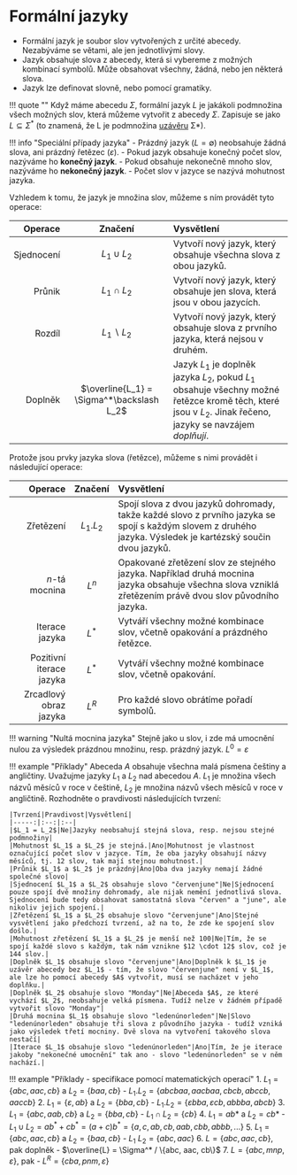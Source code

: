 # Formální jazyky
- Formální jazyk je soubor slov vytvořených z určité abecedy. Nezabýváme se větami, ale jen jednotlivými slovy.
- Jazyk obsahuje slova z abecedy, která si vybereme z možných kombinací symbolů. Může obsahovat všechny, žádná, nebo jen některá slova.
- Jazyk lze definovat slovně, nebo pomocí gramatiky.

!!! quote ""
    Když máme abecedu $\Sigma$, formální jazyk $L$ je jakákoli podmnožina všech možných slov, která můžeme vytvořit z abecedy $\Sigma$. Zapisuje se jako $L \subseteq \Sigma^*$ (to znamená, že L je podmnožina [uzávěru](abecedy_slova.md#uzaver-abecedy) Σ*).

!!! info "Speciální případy jazyka"
    - Prázdný jazyk ($L = ∅$) neobsahuje žádná slova, ani prázdný řetězec ($\varepsilon$).
    - Pokud jazyk obsahuje konečný počet slov, nazýváme ho __konečný jazyk__.
    - Pokud obsahuje nekonečně mnoho slov, nazýváme ho __nekonečný jazyk__.
    - Počet slov v jazyce se nazývá mohutnost jazyka.


Vzhledem k tomu, že jazyk je množina slov, můžeme s ním provádět tyto operace:

|Operace|Značení|Vysvětlení|
|--:|:--:|:--|
|Sjednocení|$L_1 \cup L_2$|Vytvoří nový jazyk, který obsahuje všechna slova z obou jazyků.|
|Průnik|$L_1 \cap L_2$|Vytvoří nový jazyk, který obsahuje jen slova, která jsou v obou jazycích.|
|Rozdíl|$L_1 \backslash L_2$ | Vytvoří nový jazyk, který obsahuje slova z prvního jazyka, která nejsou v druhém.|
|Doplněk|$\overline{L_1} = \Sigma^*\backslash L_2$ | Jazyk $L_1$ je doplněk jazyka $L_2$, pokud $L_1$ obsahuje všechny možné řetězce kromě těch, které jsou v $L_2$. Jinak řečeno, jazyky se navzájem _doplňují_.|

Protože jsou prvky jazyka slova (řetězce), můžeme s nimi provádět i následující operace:

|Operace|Značení|Vysvětlení|
|--:|:--:|:--|
|Zřetězení|$L_1 . L_2$|Spojí slova z dvou jazyků dohromady, takže každé slovo z prvního jazyka se spojí s každým slovem z druhého jazyka. Výsledek je kartézský součin dvou jazyků.|
|$n$-tá mocnina|$L^n$|Opakované zřetězení slov ze stejného jazyka. Například druhá mocnina jazyka obsahuje všechna slova vzniklá zřetězením právě dvou slov původního jazyka.|
|Iterace jazyka|$L^*$|Vytváří všechny možné kombinace slov, včetně opakování a prázdného řetězce.|
|Pozitivní iterace jazyka|$L^*$|Vytváří všechny možné kombinace slov, včetně opakování.|
|Zrcadlový obraz jazyka|$L^R$|Pro každé slovo obrátíme pořadí symbolů.|

!!! warning "Nultá mocnina jazyka"
    Stejně jako u slov, i zde má umocnění nulou za výsledek prázdnou množinu, resp. prázdný jazyk. $L^0 = \varepsilon$

!!! example "Příklady"
    Abeceda $A$ obsahuje všechna malá písmena češtiny a angličtiny. Uvažujme jazyky $L_1$ a $L_2$ nad abecedou $A$. $L_1$ je množina všech názvů měsíců v roce v češtině, $L_2$ je množina názvů všech měsíců v roce v angličtině. Rozhodněte o pravdivosti následujících tvrzení:

    |Tvrzení|Pravdivost|Vysvětlení|
    |-----:|:--:|:--|
    |$L_1 = L_2$|Ne|Jazyky neobsahují stejná slova, resp. nejsou stejné podmnožiny|
    |Mohutnost $L_1$ a $L_2$ je stejná.|Ano|Mohutnost je vlastnost označující počet slov v jazyce. Tím, že oba jazyky obsahují názvy měsíců, tj. 12 slov, tak mají stejnou mohutnost.|
    |Průnik $L_1$ a $L_2$ je prázdný|Ano|Oba dva jazyky nemají žádné společné slovo|
    |Sjednocení $L_1$ a $L_2$ obsahuje slovo "červenjune"|Ne|Sjednocení pouze spojí dvě množiny dohromady, ale nijak nemění jednotlivá slova. Sjednocení bude tedy obsahovat samostatná slova "červen" a "june", ale nikoliv jejich spojení.|
    |Zřetězení $L_1$ a $L_2$ obsahuje slovo "červenjune"|Ano|Stejné vysvětlení jako předchozí tvrzení, až na to, že zde ke spojení slov došlo.|
    |Mohutnost zřetězení $L_1$ a $L_2$ je menší než 100|Ne|Tím, že se spojí každé slovo s každým, tak nám vznikne $12 \cdot 12$ slov, což je 144 slov.|
    |Doplněk $L_1$ obsahuje slovo "červenjune"|Ano|Doplněk k $L_1$ je uzávěr abecedy bez $L_1$ - tím, že slovo "červenjune" není v $L_1$, ale lze ho pomocí abecedy $A$ vytvořit, musí se nacházet v jeho doplňku.|
    |Doplněk $L_2$ obsahuje slovo "Monday"|Ne|Abeceda $A$, ze které vychází $L_2$, neobsahuje velká písmena. Tudíž nelze v žádném případě vytvořit slovo "Monday"|
    |Druhá mocnina $L_1$ obsahuje slovo "ledenúnorleden"|Ne|Slovo "ledenúnorleden" obsahuje tři slova z původního jazyka - tudíž vzniká jako výsledek třetí mocniny. Dvě slova na vytvoření takového slova nestačí|
    |Iterace $L_1$ obsahuje slovo "ledenúnorleden"|Ano|Tím, že je iterace jakoby "nekonečné umocnění" tak ano - slovo "ledenúnorleden" se v něm nachází.|

!!! example "Příklady - specifikace pomocí matematických operací"
    1. $L_1 = \{abc, aac, cb\}$ a $L_2 = \{baa, cb\}$
        - $L_1 . L_2 = \{abcbaa, aacbaa, cbcb, abccb, aaccb\}$
    2. $L_1 = \{\varepsilon, ab\}$ a $L_2 = \{bba, cb\}$
        - $L_1 . L_2 = \{\varepsilon{bba}, \varepsilon{cb}, abbba, abcb\}$
    3. $L_1 = \{abc, aab, cb\}$ a $L_2 = \{bba, cb\}$
        - $L_1 \cap L_2 = \{cb\}$
    4. $L_1 = ab*$ a $L_2 = cb*$
        - $L_1 \cup L_2 = ab^* + cb^* = (a+c)b^* = \{a, c, ab, cb, aab, cbb, abbb, ...\}$
    5. $L_1 = \{abc, aac, cb\}$ a $L_2 = \{baa, cb\}$
        - $L_1 \ L_2 = \{abc, aac\}$
    6. $L = \{abc, aac, cb\}$, pak doplněk
        - $\overline{L} = \Sigma^* / \{abc, aac, cb\}$ 
    7. $L = \{abc, mnp, \varepsilon\}$, pak
        - $L^R = \{cba, pnm, \varepsilon\}$
